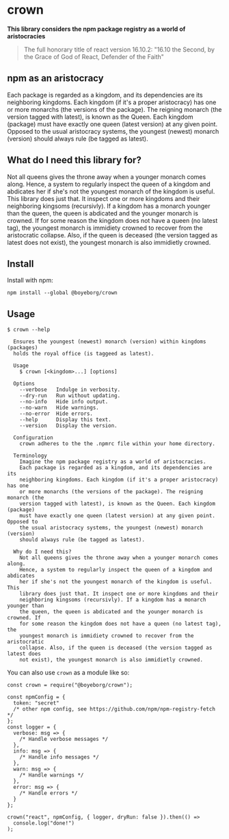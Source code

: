 # crown

**This library considers the npm package registry as a world of aristocracies**

> The full honorary title of react version 16.10.2: "16.10 the Second, by the
> Grace of God of React, Defender of the Faith"

## npm as an aristocracy

Each package is regarded as a kingdom, and its dependencies are its
neighboring kingdoms. Each kingdom (if it's a proper aristocracy) has one or
more monarchs (the versions of the package). The reigning monarch (the version
tagged with latest), is known as the Queen. Each kingdom (package) must have
exactly one queen (latest version) at any given point. Opposed to the usual
aristocracy systems, the youngest (newest) monarch (version) should always rule
(be tagged as latest).

## What do I need this library for?

Not all queens gives the throne away when a younger monarch comes along. Hence,
a system to regularly inspect the queen of a kingdom and abdicates her if she's
not the youngest monarch of the kingdom is useful. This library does just that.
It inspect one or more kingdoms and their neighboring kingsoms (recursivly).
If a kingdom has a monarch younger than the queen, the queen is abdicated and
the younger monarch is crowned. If for some reason the kingdom does not have a
queen (no latest tag), the youngest monarch is immidiety crowned to recover
from the aristocratic collapse. Also, if the queen is deceased (the version
tagged as latest does not exist), the youngest monarch is also immidietly
crowned.

## Install

Install with npm:

```
npm install --global @boyeborg/crown
```

## Usage

```
$ crown --help

  Ensures the youngest (newest) monarch (version) within kingdoms (packages)
  holds the royal office (is taggeed as latest).

  Usage
    $ crown [<kingdom>...] [options]

  Options
    --verbose   Indulge in verbosity.
    --dry-run   Run without updating.
    --no-info   Hide info output.
    --no-warn   Hide warnings.
    --no-error  Hide errors.
    --help      Display this text.
    --version   Display the version.

  Configuration
    crown adheres to the the .npmrc file within your home directory.

  Terminology
    Imagine the npm package registry as a world of aristocracies.
    Each package is regarded as a kingdom, and its dependencies are its
    neighboring kingdoms. Each kingdom (if it's a proper aristocracy) has one
    or more monarchs (the versions of the package). The reigning monarch (the
    version tagged with latest), is known as the Queen. Each kingdom (package)
    must have exactly one queen (latest version) at any given point. Opposed to
    the usual aristocracy systems, the youngest (newest) monarch (version)
    should always rule (be tagged as latest).

  Why do I need this?
    Not all queens gives the throne away when a younger monarch comes along.
    Hence, a system to regularly inspect the queen of a kingdom and abdicates
    her if she's not the youngest monarch of the kingdom is useful. This
    library does just that. It inspect one or more kingdoms and their
    neighboring kingsoms (recursivly). If a kingdom has a monarch younger than
    the queen, the queen is abdicated and the younger monarch is crowned. If
    for some reason the kingdom does not have a queen (no latest tag), the
    youngest monarch is immidiety crowned to recover from the aristocratic
    collapse. Also, if the queen is deceased (the version tagged as latest does
    not exist), the youngest monarch is also immidietly crowned.
```

You can also use `crown` as a module like so:

```node
const crown = require("@boyeborg/crown");

const npmConfig = {
  token: "secret"
  /* other npm config, see https://github.com/npm/npm-registry-fetch */
};
const logger = {
  verbose: msg => {
    /* Handle verbose messages */
  },
  info: msg => {
    /* Handle info messages */
  },
  warn: msg => {
    /* Handle warnings */
  },
  error: msg => {
    /* Handle errors */
  }
};

crown("react", npmConfig, { logger, dryRun: false }).then(() =>
  console.log("done!")
);
```
